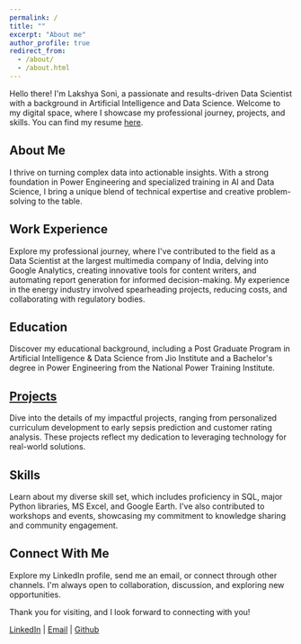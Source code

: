 ```yaml
---
permalink: /
title: ""
excerpt: "About me"
author_profile: true
redirect_from: 
  - /about/
  - /about.html
---
```


Hello there! I'm Lakshya Soni, a passionate and results-driven Data Scientist with a background in Artificial Intelligence and Data Science. Welcome to my digital space, where I showcase my professional journey, projects, and skills. You can find my resume [here](/ai/files/lakshya_resume.pdf).

## About Me

I thrive on turning complex data into actionable insights. With a strong foundation in Power Engineering and specialized training in AI and Data Science, I bring a unique blend of technical expertise and creative problem-solving to the table.

## Work Experience

Explore my professional journey, where I've contributed to the field as a Data Scientist at the largest multimedia company of India, delving into Google Analytics, creating innovative tools for content writers, and automating report generation for informed decision-making. My experience in the energy industry involved spearheading projects, reducing costs, and collaborating with regulatory bodies.

## Education

Discover my educational background, including a Post Graduate Program in Artificial Intelligence & Data Science from Jio Institute and a Bachelor's degree in Power Engineering from the National Power Training Institute.

## [Projects](https://github.com/lakshyasoni97)

Dive into the details of my impactful projects, ranging from personalized curriculum development to early sepsis prediction and customer rating analysis. These projects reflect my dedication to leveraging technology for real-world solutions.

## Skills

Learn about my diverse skill set, which includes proficiency in SQL, major Python libraries, MS Excel, and Google Earth. I've also contributed to workshops and events, showcasing my commitment to knowledge sharing and community engagement.

## Connect With Me

Explore my LinkedIn profile, send me an email, or connect through other channels. I'm always open to collaboration, discussion, and exploring new opportunities.

Thank you for visiting, and I look forward to connecting with you!

[LinkedIn](https://www.linkedin.com/in/soni-lakshya/) | [Email](mailto:lakshyasoni97@gmail.com) | [Github](https://lakshyasoni97.github.io/lakshyasoni/)
